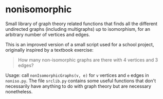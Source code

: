 # nonisomorphic
Small library of graph theory related functions that finds all the different undirected graphs (including multigraphs) up to isomorphism, for an arbitrary number of vertices and edges.

This is an improved version of a small script used for a school project, originally inspired by a textbook exercise: 
>How many non-isomorphic graphs are there with 4 vertices and 3 edges?

Usage: call `nonIsomorphicGraphs(v, e)` for `v` vertices and `e` edges in `noniso.py`. The file `srclib.py` contains some useful functions that don't necessarily have anything to do with graph theory but are necessary nonetheless.
